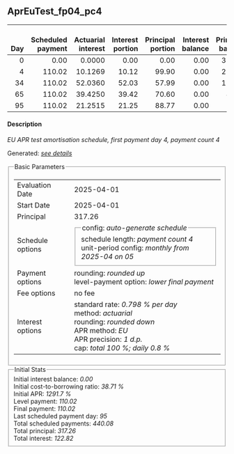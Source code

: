 <h2>AprEuTest_fp04_pc4</h2>
<table>
    <thead style="vertical-align: bottom;">
        <th style="text-align: right;">Day</th>
        <th style="text-align: right;">Scheduled payment</th>
        <th style="text-align: right;">Actuarial interest</th>
        <th style="text-align: right;">Interest portion</th>
        <th style="text-align: right;">Principal portion</th>
        <th style="text-align: right;">Interest balance</th>
        <th style="text-align: right;">Principal balance</th>
        <th style="text-align: right;">Total actuarial interest</th>
        <th style="text-align: right;">Total interest</th>
        <th style="text-align: right;">Total principal</th>
    </thead>
    <tr style="text-align: right;">
        <td class="ci00">0</td>
        <td class="ci01" style="white-space: nowrap;">0.00</td>
        <td class="ci02">0.0000</td>
        <td class="ci03">0.00</td>
        <td class="ci04">0.00</td>
        <td class="ci05">0.00</td>
        <td class="ci06">317.26</td>
        <td class="ci07">0.0000</td>
        <td class="ci08">0.00</td>
        <td class="ci09">0.00</td>
    </tr>
    <tr style="text-align: right;">
        <td class="ci00">4</td>
        <td class="ci01" style="white-space: nowrap;">110.02</td>
        <td class="ci02">10.1269</td>
        <td class="ci03">10.12</td>
        <td class="ci04">99.90</td>
        <td class="ci05">0.00</td>
        <td class="ci06">217.36</td>
        <td class="ci07">10.1269</td>
        <td class="ci08">10.12</td>
        <td class="ci09">99.90</td>
    </tr>
    <tr style="text-align: right;">
        <td class="ci00">34</td>
        <td class="ci01" style="white-space: nowrap;">110.02</td>
        <td class="ci02">52.0360</td>
        <td class="ci03">52.03</td>
        <td class="ci04">57.99</td>
        <td class="ci05">0.00</td>
        <td class="ci06">159.37</td>
        <td class="ci07">62.1629</td>
        <td class="ci08">62.15</td>
        <td class="ci09">157.89</td>
    </tr>
    <tr style="text-align: right;">
        <td class="ci00">65</td>
        <td class="ci01" style="white-space: nowrap;">110.02</td>
        <td class="ci02">39.4250</td>
        <td class="ci03">39.42</td>
        <td class="ci04">70.60</td>
        <td class="ci05">0.00</td>
        <td class="ci06">88.77</td>
        <td class="ci07">101.5879</td>
        <td class="ci08">101.57</td>
        <td class="ci09">228.49</td>
    </tr>
    <tr style="text-align: right;">
        <td class="ci00">95</td>
        <td class="ci01" style="white-space: nowrap;">110.02</td>
        <td class="ci02">21.2515</td>
        <td class="ci03">21.25</td>
        <td class="ci04">88.77</td>
        <td class="ci05">0.00</td>
        <td class="ci06">0.00</td>
        <td class="ci07">122.8394</td>
        <td class="ci08">122.82</td>
        <td class="ci09">317.26</td>
    </tr>
</table>
<h4>Description</h4>
<p><i>EU APR test amortisation schedule, first payment day 4, payment count 4</i></p>
<p>Generated: <i><a href="../GeneratedDate.html">see details</a></i></p>
<fieldset><legend>Basic Parameters</legend>
<table>
    <tr>
        <td>Evaluation Date</td>
        <td>2025-04-01</td>
    </tr>
    <tr>
        <td>Start Date</td>
        <td>2025-04-01</td>
    </tr>
    <tr>
        <td>Principal</td>
        <td>317.26</td>
    </tr>
    <tr>
        <td>Schedule options</td>
        <td>
            <fieldset>
                <legend>config: <i>auto-generate schedule</i></legend>
                <div>schedule length: <i><i>payment count</i> 4</i></div>
                <div>unit-period config: <i>monthly from 2025-04 on 05</i></div>
            </fieldset>
        </td>
    </tr>
    <tr>
        <td>Payment options</td>
        <td>
            <div>
                <div>rounding: <i>rounded up</i></div>
                <div>level-payment option: <i>lower&nbsp;final&nbsp;payment</i></div>
            </div>
        </td>
    </tr>
    <tr>
        <td>Fee options</td>
        <td>no fee
        </td>
    </tr>
    <tr>
        <td>Interest options</td>
        <td>
            <div>
                <div>standard rate: <i>0.798 % per day</i></div>
                <div>method: <i>actuarial</i></div>
                <div>rounding: <i>rounded down</i></div>
                <div>APR method: <i>EU</i></div>
                <div>APR precision: <i>1 d.p.</i></div>
                <div>cap: <i>total 100 %; daily 0.8 %</div>
            </div>
        </td>
    </tr>
</table></fieldset>
<fieldset><legend>Initial Stats</legend>
<div>
    <div>Initial interest balance: <i>0.00</i></div>
    <div>Initial cost-to-borrowing ratio: <i>38.71 %</i></div>
    <div>Initial APR: <i>1291.7 %</i></div>
    <div>Level payment: <i>110.02</i></div>
    <div>Final payment: <i>110.02</i></div>
    <div>Last scheduled payment day: <i>95</i></div>
    <div>Total scheduled payments: <i>440.08</i></div>
    <div>Total principal: <i>317.26</i></div>
    <div>Total interest: <i>122.82</i></div>
</div></fieldset>
